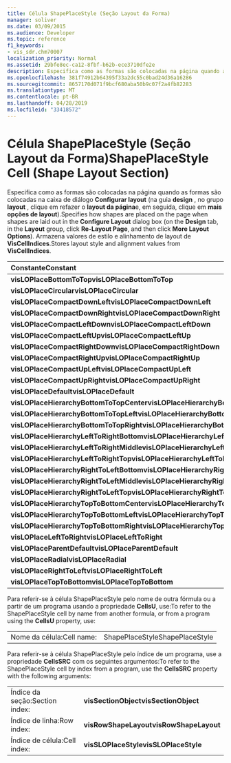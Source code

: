 ```yaml
---
title: Célula ShapePlaceStyle (Seção Layout da Forma)
manager: soliver
ms.date: 03/09/2015
ms.audience: Developer
ms.topic: reference
f1_keywords:
- vis_sdr.chm70007
localization_priority: Normal
ms.assetid: 29bfe8ec-ca12-8fbf-b62b-ece3710dfe2e
description: Especifica como as formas são colocadas na página quando as formas são colocadas na caixa de diálogo Configurar layout (na guia Design, no grupo layout, clique em reFazer o layout da página e, em seguida, clique em mais opções de layout). Armazena o estilo de layout e os valores de alinhamento do VisCellIndices.
ms.openlocfilehash: 381f74912b64395f33a2dc55c0bad24d36a16286
ms.sourcegitcommit: 8657170d071f9bcf680aba50b9c07f2a4fb82283
ms.translationtype: MT
ms.contentlocale: pt-BR
ms.lasthandoff: 04/28/2019
ms.locfileid: "33418572"
---
```

# <a name="shapeplacestyle-cell-shape-layout-section"></a><span data-ttu-id="9e8b0-104">Célula ShapePlaceStyle (Seção Layout da Forma)</span><span class="sxs-lookup"><span data-stu-id="9e8b0-104">ShapePlaceStyle Cell (Shape Layout Section)</span></span>

<span data-ttu-id="9e8b0-105">Especifica como as formas são colocadas na página quando as formas são colocadas na caixa de diálogo **Configurar layout** (na guia **design** , no grupo **layout** , clique em refazer o **layout da página**e, em seguida, clique em **mais opções de layout**).</span><span class="sxs-lookup"><span data-stu-id="9e8b0-105">Specifies how shapes are placed on the page when shapes are laid out in the **Configure Layout** dialog box (on the **Design** tab, in the **Layout** group, click **Re-Layout Page**, and then click **More Layout Options**).</span></span> <span data-ttu-id="9e8b0-106">Armazena valores de estilo e alinhamento de layout de **VisCellIndices**.</span><span class="sxs-lookup"><span data-stu-id="9e8b0-106">Stores layout style and alignment values from **VisCellIndices**.</span></span> 
  
|<span data-ttu-id="9e8b0-107">**Constante**</span><span class="sxs-lookup"><span data-stu-id="9e8b0-107">**Constant**</span></span>|<span data-ttu-id="9e8b0-108">**Valor**</span><span class="sxs-lookup"><span data-stu-id="9e8b0-108">**Value**</span></span>|
|:-----|:-----|
|<span data-ttu-id="9e8b0-109">**visLOPlaceBottomToTop**</span><span class="sxs-lookup"><span data-stu-id="9e8b0-109">**visLOPlaceBottomToTop**</span></span> <br/> |<span data-ttu-id="9e8b0-110">4 </span><span class="sxs-lookup"><span data-stu-id="9e8b0-110">4</span></span>  <br/> |
|<span data-ttu-id="9e8b0-111">**visLOPlaceCircular**</span><span class="sxs-lookup"><span data-stu-id="9e8b0-111">**visLOPlaceCircular**</span></span> <br/> |<span data-ttu-id="9e8b0-112">6 </span><span class="sxs-lookup"><span data-stu-id="9e8b0-112">6</span></span>  <br/> |
|<span data-ttu-id="9e8b0-113">**visLOPlaceCompactDownLeft**</span><span class="sxs-lookup"><span data-stu-id="9e8b0-113">**visLOPlaceCompactDownLeft**</span></span> <br/> |<span data-ttu-id="9e8b0-114">14 </span><span class="sxs-lookup"><span data-stu-id="9e8b0-114">14</span></span>  <br/> |
|<span data-ttu-id="9e8b0-115">**visLOPlaceCompactDownRight**</span><span class="sxs-lookup"><span data-stu-id="9e8b0-115">**visLOPlaceCompactDownRight**</span></span> <br/> |<span data-ttu-id="9e8b0-116">7 </span><span class="sxs-lookup"><span data-stu-id="9e8b0-116">7</span></span>  <br/> |
|<span data-ttu-id="9e8b0-117">**visLOPlaceCompactLeftDown**</span><span class="sxs-lookup"><span data-stu-id="9e8b0-117">**visLOPlaceCompactLeftDown**</span></span> <br/> |<span data-ttu-id="9e8b0-118">13 </span><span class="sxs-lookup"><span data-stu-id="9e8b0-118">13</span></span>  <br/> |
|<span data-ttu-id="9e8b0-119">**visLOPlaceCompactLeftUp**</span><span class="sxs-lookup"><span data-stu-id="9e8b0-119">**visLOPlaceCompactLeftUp**</span></span> <br/> |<span data-ttu-id="9e8b0-120">12</span><span class="sxs-lookup"><span data-stu-id="9e8b0-120">12</span></span>  <br/> |
|<span data-ttu-id="9e8b0-121">**visLOPlaceCompactRightDown**</span><span class="sxs-lookup"><span data-stu-id="9e8b0-121">**visLOPlaceCompactRightDown**</span></span> <br/> |<span data-ttu-id="9e8b0-122">8 </span><span class="sxs-lookup"><span data-stu-id="9e8b0-122">8</span></span>  <br/> |
|<span data-ttu-id="9e8b0-123">**visLOPlaceCompactRightUp**</span><span class="sxs-lookup"><span data-stu-id="9e8b0-123">**visLOPlaceCompactRightUp**</span></span> <br/> |<span data-ttu-id="9e8b0-124">9 </span><span class="sxs-lookup"><span data-stu-id="9e8b0-124">9</span></span>  <br/> |
|<span data-ttu-id="9e8b0-125">**visLOPlaceCompactUpLeft**</span><span class="sxs-lookup"><span data-stu-id="9e8b0-125">**visLOPlaceCompactUpLeft**</span></span> <br/> |<span data-ttu-id="9e8b0-126">11 </span><span class="sxs-lookup"><span data-stu-id="9e8b0-126">11</span></span>  <br/> |
|<span data-ttu-id="9e8b0-127">**visLOPlaceCompactUpRight**</span><span class="sxs-lookup"><span data-stu-id="9e8b0-127">**visLOPlaceCompactUpRight**</span></span> <br/> |<span data-ttu-id="9e8b0-128">10 </span><span class="sxs-lookup"><span data-stu-id="9e8b0-128">10</span></span>  <br/> |
|<span data-ttu-id="9e8b0-129">**visLOPlaceDefault**</span><span class="sxs-lookup"><span data-stu-id="9e8b0-129">**visLOPlaceDefault**</span></span> <br/> |<span data-ttu-id="9e8b0-130">,0</span><span class="sxs-lookup"><span data-stu-id="9e8b0-130">0</span></span>  <br/> |
|<span data-ttu-id="9e8b0-131">**visLOPlaceHierarchyBottomToTopCenter**</span><span class="sxs-lookup"><span data-stu-id="9e8b0-131">**visLOPlaceHierarchyBottomToTopCenter**</span></span> <br/> |<span data-ttu-id="9e8b0-132">508</span><span class="sxs-lookup"><span data-stu-id="9e8b0-132">20</span></span>  <br/> |
|<span data-ttu-id="9e8b0-133">**visLOPlaceHierarchyBottomToTopLeft**</span><span class="sxs-lookup"><span data-stu-id="9e8b0-133">**visLOPlaceHierarchyBottomToTopLeft**</span></span> <br/> |<span data-ttu-id="9e8b0-134">19</span><span class="sxs-lookup"><span data-stu-id="9e8b0-134">19</span></span>  <br/> |
|<span data-ttu-id="9e8b0-135">**visLOPlaceHierarchyBottomToTopRight**</span><span class="sxs-lookup"><span data-stu-id="9e8b0-135">**visLOPlaceHierarchyBottomToTopRight**</span></span> <br/> |<span data-ttu-id="9e8b0-136">21</span><span class="sxs-lookup"><span data-stu-id="9e8b0-136">21</span></span>  <br/> |
|<span data-ttu-id="9e8b0-137">**visLOPlaceHierarchyLeftToRightBottom**</span><span class="sxs-lookup"><span data-stu-id="9e8b0-137">**visLOPlaceHierarchyLeftToRightBottom**</span></span> <br/> |<span data-ttu-id="9e8b0-138">dia</span><span class="sxs-lookup"><span data-stu-id="9e8b0-138">24</span></span>  <br/> |
|<span data-ttu-id="9e8b0-139">**visLOPlaceHierarchyLeftToRightMiddle**</span><span class="sxs-lookup"><span data-stu-id="9e8b0-139">**visLOPlaceHierarchyLeftToRightMiddle**</span></span> <br/> |<span data-ttu-id="9e8b0-140">23</span><span class="sxs-lookup"><span data-stu-id="9e8b0-140">23</span></span>  <br/> |
|<span data-ttu-id="9e8b0-141">**visLOPlaceHierarchyLeftToRightTop**</span><span class="sxs-lookup"><span data-stu-id="9e8b0-141">**visLOPlaceHierarchyLeftToRightTop**</span></span> <br/> |<span data-ttu-id="9e8b0-142">22</span><span class="sxs-lookup"><span data-stu-id="9e8b0-142">22</span></span>  <br/> |
|<span data-ttu-id="9e8b0-143">**visLOPlaceHierarchyRightToLeftBottom**</span><span class="sxs-lookup"><span data-stu-id="9e8b0-143">**visLOPlaceHierarchyRightToLeftBottom**</span></span> <br/> |<span data-ttu-id="9e8b0-144">27</span><span class="sxs-lookup"><span data-stu-id="9e8b0-144">27</span></span>  <br/> |
|<span data-ttu-id="9e8b0-145">**visLOPlaceHierarchyRightToLeftMiddle**</span><span class="sxs-lookup"><span data-stu-id="9e8b0-145">**visLOPlaceHierarchyRightToLeftMiddle**</span></span> <br/> |<span data-ttu-id="9e8b0-146">660</span><span class="sxs-lookup"><span data-stu-id="9e8b0-146">26</span></span>  <br/> |
|<span data-ttu-id="9e8b0-147">**visLOPlaceHierarchyRightToLeftTop**</span><span class="sxs-lookup"><span data-stu-id="9e8b0-147">**visLOPlaceHierarchyRightToLeftTop**</span></span> <br/> |<span data-ttu-id="9e8b0-148">25</span><span class="sxs-lookup"><span data-stu-id="9e8b0-148">25</span></span>  <br/> |
|<span data-ttu-id="9e8b0-149">**visLOPlaceHierarchyTopToBottomCenter**</span><span class="sxs-lookup"><span data-stu-id="9e8b0-149">**visLOPlaceHierarchyTopToBottomCenter**</span></span> <br/> |<span data-ttu-id="9e8b0-150">17 </span><span class="sxs-lookup"><span data-stu-id="9e8b0-150">17</span></span>  <br/> |
|<span data-ttu-id="9e8b0-151">**visLOPlaceHierarchyTopToBottomLeft**</span><span class="sxs-lookup"><span data-stu-id="9e8b0-151">**visLOPlaceHierarchyTopToBottomLeft**</span></span> <br/> |<span data-ttu-id="9e8b0-152">16 </span><span class="sxs-lookup"><span data-stu-id="9e8b0-152">16</span></span>  <br/> |
|<span data-ttu-id="9e8b0-153">**visLOPlaceHierarchyTopToBottomRight**</span><span class="sxs-lookup"><span data-stu-id="9e8b0-153">**visLOPlaceHierarchyTopToBottomRight**</span></span> <br/> |<span data-ttu-id="9e8b0-154">18 </span><span class="sxs-lookup"><span data-stu-id="9e8b0-154">18</span></span>  <br/> |
|<span data-ttu-id="9e8b0-155">**visLOPlaceLeftToRight**</span><span class="sxs-lookup"><span data-stu-id="9e8b0-155">**visLOPlaceLeftToRight**</span></span> <br/> |<span data-ttu-id="9e8b0-156">duas</span><span class="sxs-lookup"><span data-stu-id="9e8b0-156">2</span></span>  <br/> |
|<span data-ttu-id="9e8b0-157">**visLOPlaceParentDefault**</span><span class="sxs-lookup"><span data-stu-id="9e8b0-157">**visLOPlaceParentDefault**</span></span> <br/> |<span data-ttu-id="9e8b0-158">15 </span><span class="sxs-lookup"><span data-stu-id="9e8b0-158">15</span></span>  <br/> |
|<span data-ttu-id="9e8b0-159">**visLOPlaceRadial**</span><span class="sxs-lookup"><span data-stu-id="9e8b0-159">**visLOPlaceRadial**</span></span> <br/> |<span data-ttu-id="9e8b0-160">3D</span><span class="sxs-lookup"><span data-stu-id="9e8b0-160">3</span></span>  <br/> |
|<span data-ttu-id="9e8b0-161">**visLOPlaceRightToLeft**</span><span class="sxs-lookup"><span data-stu-id="9e8b0-161">**visLOPlaceRightToLeft**</span></span> <br/> |<span data-ttu-id="9e8b0-162">5 </span><span class="sxs-lookup"><span data-stu-id="9e8b0-162">5</span></span>  <br/> |
|<span data-ttu-id="9e8b0-163">**visLOPlaceTopToBottom**</span><span class="sxs-lookup"><span data-stu-id="9e8b0-163">**visLOPlaceTopToBottom**</span></span> <br/> |<span data-ttu-id="9e8b0-164">1</span><span class="sxs-lookup"><span data-stu-id="9e8b0-164">1</span></span>  <br/> |
   
<span data-ttu-id="9e8b0-165">Para referir-se à célula ShapePlaceStyle pelo nome de outra fórmula ou a partir de um programa usando a propriedade **CellsU**, use:</span><span class="sxs-lookup"><span data-stu-id="9e8b0-165">To refer to the ShapePlaceStyle cell by name from another formula, or from a program using the **CellsU** property, use:</span></span> 
  
|||
|:-----|:-----|
|<span data-ttu-id="9e8b0-166">Nome da célula:</span><span class="sxs-lookup"><span data-stu-id="9e8b0-166">Cell name:</span></span>  <br/> |<span data-ttu-id="9e8b0-167">ShapePlaceStyle</span><span class="sxs-lookup"><span data-stu-id="9e8b0-167">ShapePlaceStyle</span></span>  <br/> |
   
<span data-ttu-id="9e8b0-168">Para referir-se à célula ShapePlaceStyle pelo índice de um programa, use a propriedade **CellsSRC** com os seguintes argumentos:</span><span class="sxs-lookup"><span data-stu-id="9e8b0-168">To refer to the ShapePlaceStyle cell by index from a program, use the **CellsSRC** property with the following arguments:</span></span> 
  
|||
|:-----|:-----|
|<span data-ttu-id="9e8b0-169">Índice da seção:</span><span class="sxs-lookup"><span data-stu-id="9e8b0-169">Section index:</span></span>  <br/> |<span data-ttu-id="9e8b0-170">**visSectionObject**</span><span class="sxs-lookup"><span data-stu-id="9e8b0-170">**visSectionObject**</span></span> <br/> |
|<span data-ttu-id="9e8b0-171">Índice de linha:</span><span class="sxs-lookup"><span data-stu-id="9e8b0-171">Row index:</span></span>  <br/> |<span data-ttu-id="9e8b0-172">**visRowShapeLayout**</span><span class="sxs-lookup"><span data-stu-id="9e8b0-172">**visRowShapeLayout**</span></span> <br/> |
|<span data-ttu-id="9e8b0-173">Índice de célula:</span><span class="sxs-lookup"><span data-stu-id="9e8b0-173">Cell index:</span></span>  <br/> |<span data-ttu-id="9e8b0-174">**visSLOPlaceStyle**</span><span class="sxs-lookup"><span data-stu-id="9e8b0-174">**visSLOPlaceStyle**</span></span> <br/> |
   

